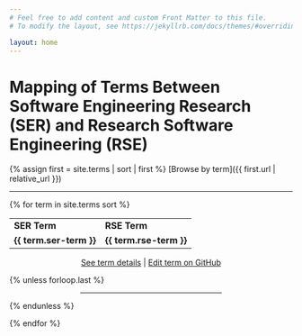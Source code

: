 ```yaml
---
# Feel free to add content and custom Front Matter to this file.
# To modify the layout, see https://jekyllrb.com/docs/themes/#overriding-theme-defaults

layout: home
---
```

# Mapping of Terms Between Software Engineering Research (SER) and Research Software Engineering (RSE)

{% assign first = site.terms | sort | first %}
[Browse by term]({{ first.url | relative_url }})

---

{% for term in site.terms sort %}
<section style="margin-top:1em">
<table>
    <tr>
        <td><strong>SER Term</strong></td><td><strong>RSE Term</strong></td>
    </tr>
    <tr>
        <td><strong>{{ term.ser-term }}</strong></td><td><strong>{{ term.rse-term }}</strong></td>
    </tr>
</table>

<nav align="center">
<a href="{{ term.url | relative_url }}">See term details</a> |
<a href="{{site.github.repository_url}}/blob/main/{{term.path}}">Edit term on GitHub</a>
</nav>

{% unless forloop.last %}
  <hr style="width:50%; margin-left:auto; margin-right:auto; margin-top: 1em">
{% endunless %}

</section>

{% endfor %}